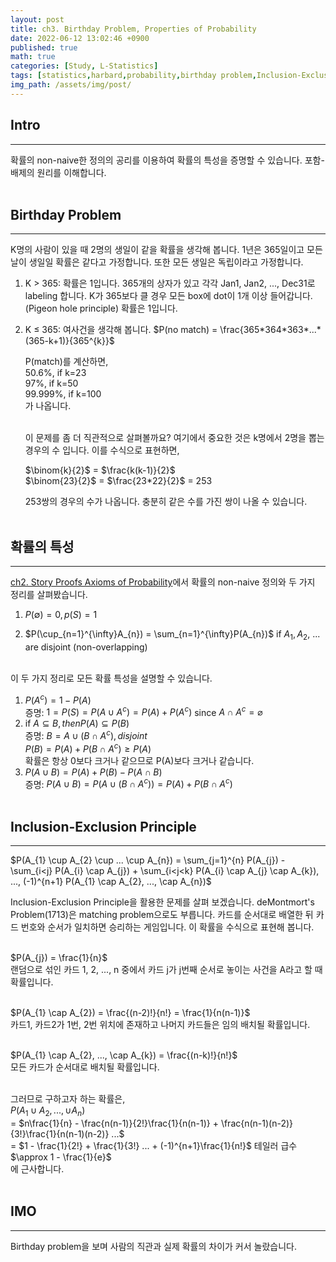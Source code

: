 ```yaml
---
layout: post
title: ch3. Birthday Problem, Properties of Probability
date: 2022-06-12 13:02:46 +0900
published: true
math: true
categories: [Study, L-Statistics]
tags: [statistics,harbard,probability,birthday problem,Inclusion-Exclusion Principle]
img_path: /assets/img/post/
---
```


## Intro
***

 확률의 non-naive한 정의의 공리를 이용하여 확률의 특성을 증명할 수 있습니다. 포함-배제의 원리를 이해합니다.
 <br><br>


## Birthday Problem
***

 K명의 사람이 있을 때 2명의 생일이 같을 확률을 생각해 봅니다. 1년은 365일이고 모든 날이 생일일 확률은 같다고 가정합니다. 또한 모든 생일은 독립이라고 가정합니다.

 1. K > 365: 확률은 1입니다. 365개의 상자가 있고 각각 Jan1, Jan2, ..., Dec31로 labeling 합니다. K가 365보다 클 경우 모든 box에 dot이 1개 이상 들어갑니다. (Pigeon hole principle) 확률은 1입니다.
 2. K ≤ 365: 여사건을 생각해 봅니다. $P(no match) = \frac{365*364*363*...*(365-k+1)}{365^{k}}$<br>

     P(match)를 계산하면,<br>
     50.6%, if k=23<br>
     97%, if k=50<br>
     99.999%, if k=100<br>
     가 나옵니다.<br><br>


     이 문제를 좀 더 직관적으로 살펴볼까요? 여기에서 중요한 것은 k명에서 2명을 뽑는 경우의 수 입니다. 이를 수식으로 표현하면,<br>

     $\binom{k}{2}$ = $\frac{k(k-1)}{2}$<br>
     $\binom{23}{2}$ = $\frac{23*22}{2}$ = 253<br>

     253쌍의 경우의 수가 나옵니다. 충분히 같은 수를 가진 쌍이 나올 수 있습니다.
     <br><br>


## 확률의 특성
***

 [ch2. Story Proofs Axioms of Probability](https://hubert-bioinformatics.github.io/posts/ch2_Story_Proofs_Axioms_of_Probability/, "ch2.Story Proofs Axioms of Probability")에서 확률의 non-naive 정의와 두 가지 정리를 살펴봤습니다.

 1. $P(\emptyset)=0, p(S)=1$

 2. $P(\cup_{n=1}^{\infty}A_{n}) = \sum_{n=1}^{\infty}P(A_{n})$ if $A_{1}, A_{2}$, ... are disjoint (non-overlapping)
 <br><br>

 이 두 가지 정리로 모든 확률 특성을 설명할 수 있습니다.

 1. $P(A^c) = 1 - P(A)$<br>
 증명: $1 = P(S) = P(A\cup A^c) = P(A) + P(A^c)$ since $A \cap A^c = \varnothing$<br>
 2. if $A \subseteq B, then P(A) \subseteq P(B)$<br>
 증명: $B = A \cup (B \cap A^c), disjoint$<br>
 $P(B) = P(A) + P(B \cap A^c) ≥ P(A)$<br>
 확률은 항상 0보다 크거나 같으므로 P(A)보다 크거나 같습니다.
 3. $P(A \cup B) = P(A) + P(B) - P(A \cap B)$<br>
 증명: $P(A \cup B) = P(A \cup (B \cap A^c)) = P(A) + P(B \cap A^c)$
 <br><br>


## Inclusion-Exclusion Principle
***

 $P(A_{1} \cup A_{2} \cup ... \cup A_{n}) = \sum_{j=1}^{n} P(A_{j}) - \sum_{i<j} P(A_{i} \cap A_{j}) + \sum_{i<j<k} P(A_{i} \cap A_{j} \cap A_{k}), ..., (-1)^{n+1} P(A_{1} \cap A_{2}, ..., \cap A_{n})$<br>

 Inclusion-Exclusion Principle을 활용한 문제를 살펴 보겠습니다.  deMontmort's Problem(1713)은 matching problem으로도 부릅니다. 카드를 순서대로 배열한 뒤 카드 번호와 순서가 일치하면 승리하는 게임입니다. 이 확률을 수식으로 표현해 봅니다.<br><br>

 $P(A_{j}) = \frac{1}{n}$<br>랜덤으로 섞인 카드 1, 2, ..., n 중에서 카드 j가 j번째 순서로 놓이는 사건을 A라고 할 때 확률입니다.<br><br>

 $P(A_{1} \cap A_{2}) = \frac{(n-2)!}{n!} = \frac{1}{n(n-1)}$<br>카드1, 카드2가 1번, 2번 위치에 존재하고 나머지 카드들은 임의 배치될 확률입니다.<br><br>

 $P(A_{1} \cap A_{2}, ..., \cap A_{k}) = \frac{(n-k)!}{n!}$<br>모든 카드가 순서대로 배치될 확률입니다. <br><br>

 그러므로 구하고자 하는 확률은,<br>
 $P(A_{1} \cup A_{2}, ..., \cup A_{n})$<br>
 = $n\frac{1}{n} - \frac{n(n-1)}{2!}\frac{1}{n(n-1)} + \frac{n(n-1)(n-2)}{3!}\frac{1}{n(n-1)(n-2)} ...$<br>
 = $1 - \frac{1}{2!} + \frac{1}{3!} ... + (-1)^{n+1}\frac{1}{n!}$ 테일러 급수<br>
 $\approx 1 - \frac{1}{e}$<br>
 에 근사합니다.
 <br><br>


## IMO
***

 Birthday problem을 보며 사람의 직관과 실제 확률의 차이가 커서 놀랐습니다.